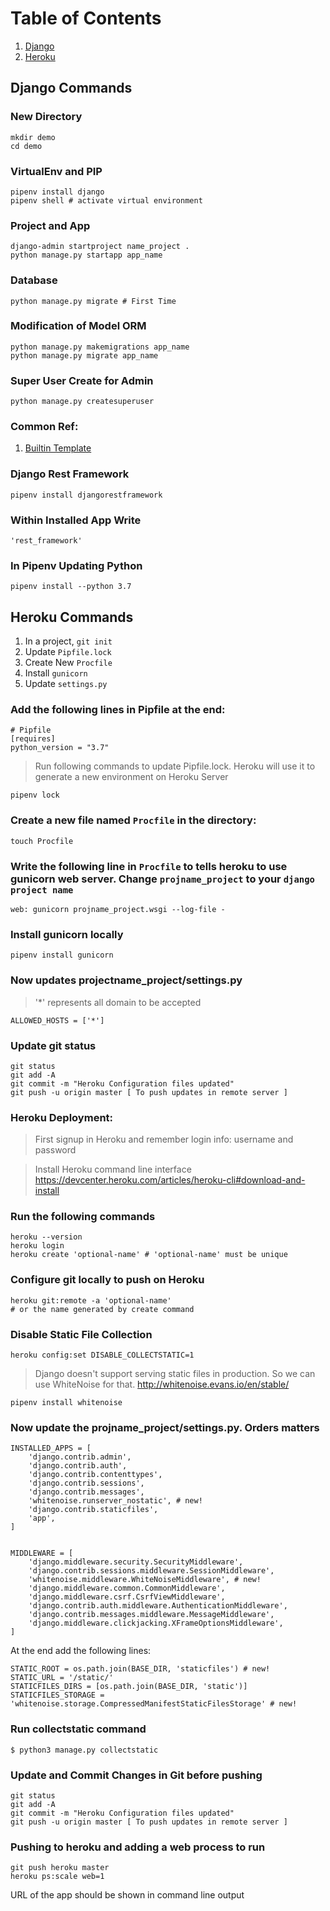 # Table of Contents
1. [Django](#django-commands)
2. [Heroku](#heroku-commands)

## Django Commands

### New Directory
```
mkdir demo
cd demo
```

### VirtualEnv and PIP

```
pipenv install django
pipenv shell # activate virtual environment
```

### Project and App

```
django-admin startproject name_project .
python manage.py startapp app_name
```

### Database
```
python manage.py migrate # First Time
```

### Modification of Model ORM

```
python manage.py makemigrations app_name 
python manage.py migrate app_name 
```

### Super User Create for Admin

```
python manage.py createsuperuser
```

### Common Ref:
1. [Builtin Template](https://docs.djangoproject.com/en/2.0/ref/templates/builtins/#std:templatetag-block)

### Django Rest Framework
```
pipenv install djangorestframework
```

### Within Installed App Write

```
'rest_framework'
```

### In Pipenv Updating Python
```
pipenv install --python 3.7
```

## Heroku Commands

1. In a project, `git init`
2. Update `Pipfile.lock`
3. Create New `Procfile`
4. Install `gunicorn`
5. Update `settings.py`

### Add the following lines in Pipfile at the end:
```
# Pipfile
[requires]
python_version = "3.7"
```

> Run following commands to update Pipfile.lock. 
> Heroku will use it to generate a new environment on Heroku Server

```
pipenv lock
```

### Create a new file named `Procfile` in the directory:

```
touch Procfile
```

### Write the following line in `Procfile` to tells heroku to use gunicorn web server. Change `projname_project` to your `django project name`

```
web: gunicorn projname_project.wsgi --log-file -
```

### Install gunicorn locally
```
pipenv install gunicorn
```

### Now updates projectname_project/settings.py
> '*' represents all domain to be accepted 

```
ALLOWED_HOSTS = ['*']
```

### Update git status

```
git status
git add -A
git commit -m "Heroku Configuration files updated"
git push -u origin master [ To push updates in remote server ]
```

### Heroku Deployment:

> First signup in Heroku and remember login info: username and password

> Install Heroku command line interface
https://devcenter.heroku.com/articles/heroku-cli#download-and-install

### Run the following commands
```
heroku --version
heroku login
heroku create 'optional-name' # 'optional-name' must be unique
```

### Configure git locally to push on Heroku
```
heroku git:remote -a 'optional-name' 
# or the name generated by create command
```

### Disable Static File Collection
```
heroku config:set DISABLE_COLLECTSTATIC=1
```

> Django doesn't support serving static files in production. So we can use WhiteNoise for that. http://whitenoise.evans.io/en/stable/

```
pipenv install whitenoise
```

### Now update the projname_project/settings.py. Orders matters

```
INSTALLED_APPS = [
    'django.contrib.admin',
    'django.contrib.auth',
    'django.contrib.contenttypes',
    'django.contrib.sessions',
    'django.contrib.messages',
    'whitenoise.runserver_nostatic', # new!
    'django.contrib.staticfiles',
    'app',
]


MIDDLEWARE = [
    'django.middleware.security.SecurityMiddleware',
    'django.contrib.sessions.middleware.SessionMiddleware',
    'whitenoise.middleware.WhiteNoiseMiddleware', # new!
    'django.middleware.common.CommonMiddleware',
    'django.middleware.csrf.CsrfViewMiddleware',
    'django.contrib.auth.middleware.AuthenticationMiddleware',
    'django.contrib.messages.middleware.MessageMiddleware',
    'django.middleware.clickjacking.XFrameOptionsMiddleware',
]
```

At the end add the following lines:

```
STATIC_ROOT = os.path.join(BASE_DIR, 'staticfiles') # new!
STATIC_URL = '/static/'
STATICFILES_DIRS = [os.path.join(BASE_DIR, 'static')]
STATICFILES_STORAGE = 'whitenoise.storage.CompressedManifestStaticFilesStorage' # new!
```

### Run collectstatic command
```
$ python3 manage.py collectstatic
```

### Update and Commit Changes in Git before pushing
```
git status
git add -A
git commit -m "Heroku Configuration files updated"
git push -u origin master [ To push updates in remote server ]
```

### Pushing to heroku and adding a web process to run

```
git push heroku master
heroku ps:scale web=1
```

URL of the app should be shown in command line output

